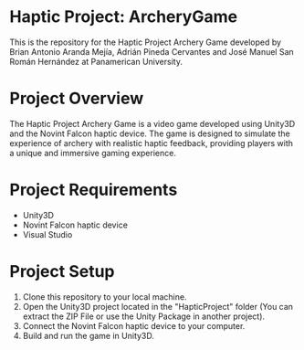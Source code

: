 # Haptic Project: ArcheryGame

This is the repository for the Haptic Project Archery Game developed by Brian Antonio Aranda Mejía, Adrián Pineda Cervantes and José Manuel San Román Hernández at Panamerican University.

# Project Overview

The Haptic Project Archery Game is a video game developed using Unity3D and the Novint Falcon haptic device. The game is designed to simulate the experience of archery with realistic haptic feedback, providing players with a unique and immersive gaming experience.

# Project Requirements

* Unity3D
* Novint Falcon haptic device
* Visual Studio

# Project Setup

1. Clone this repository to your local machine.
2. Open the Unity3D project located in the "HapticProject" folder (You can extract the ZIP File or use the Unity Package in another project).
3. Connect the Novint Falcon haptic device to your computer.
4. Build and run the game in Unity3D.


